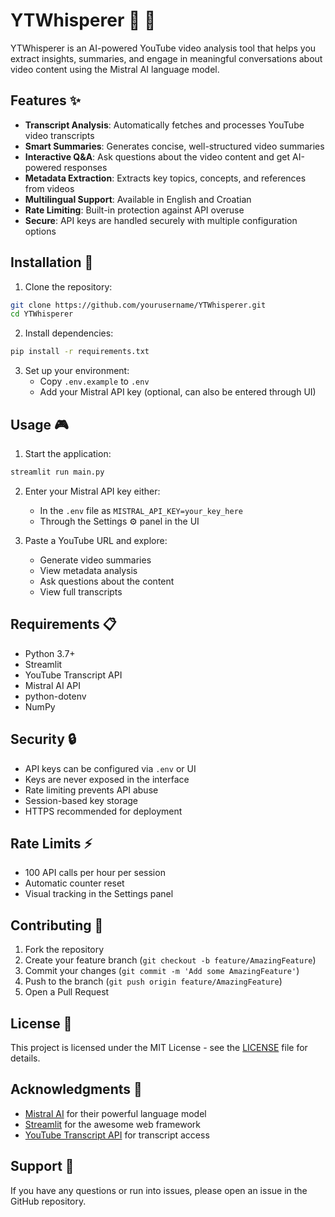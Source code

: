 # YTWhisperer 🎥 💬

YTWhisperer is an AI-powered YouTube video analysis tool that helps you extract insights, summaries, and engage in meaningful conversations about video content using the Mistral AI language model.

## Features ✨

- **Transcript Analysis**: Automatically fetches and processes YouTube video transcripts
- **Smart Summaries**: Generates concise, well-structured video summaries
- **Interactive Q&A**: Ask questions about the video content and get AI-powered responses
- **Metadata Extraction**: Extracts key topics, concepts, and references from videos
- **Multilingual Support**: Available in English and Croatian
- **Rate Limiting**: Built-in protection against API overuse
- **Secure**: API keys are handled securely with multiple configuration options

## Installation 🚀

1. Clone the repository:
```bash
git clone https://github.com/yourusername/YTWhisperer.git
cd YTWhisperer
```

2. Install dependencies:
```bash
pip install -r requirements.txt
```

3. Set up your environment:
   - Copy `.env.example` to `.env`
   - Add your Mistral API key (optional, can also be entered through UI)

## Usage 🎮

1. Start the application:
```bash
streamlit run main.py
```

2. Enter your Mistral API key either:
   - In the `.env` file as `MISTRAL_API_KEY=your_key_here`
   - Through the Settings ⚙️ panel in the UI

3. Paste a YouTube URL and explore:
   - Generate video summaries
   - View metadata analysis
   - Ask questions about the content
   - View full transcripts

## Requirements 📋

- Python 3.7+
- Streamlit
- YouTube Transcript API
- Mistral AI API
- python-dotenv
- NumPy

## Security 🔒

- API keys can be configured via `.env` or UI
- Keys are never exposed in the interface
- Rate limiting prevents API abuse
- Session-based key storage
- HTTPS recommended for deployment

## Rate Limits ⚡

- 100 API calls per hour per session
- Automatic counter reset
- Visual tracking in the Settings panel

## Contributing 🤝

1. Fork the repository
2. Create your feature branch (`git checkout -b feature/AmazingFeature`)
3. Commit your changes (`git commit -m 'Add some AmazingFeature'`)
4. Push to the branch (`git push origin feature/AmazingFeature`)
5. Open a Pull Request

## License 📄

This project is licensed under the MIT License - see the [LICENSE](LICENSE) file for details.

## Acknowledgments 🙏

- [Mistral AI](https://mistral.ai/) for their powerful language model
- [Streamlit](https://streamlit.io/) for the awesome web framework
- [YouTube Transcript API](https://github.com/jdepoix/youtube-transcript-api) for transcript access

## Support 💬

If you have any questions or run into issues, please open an issue in the GitHub repository.
